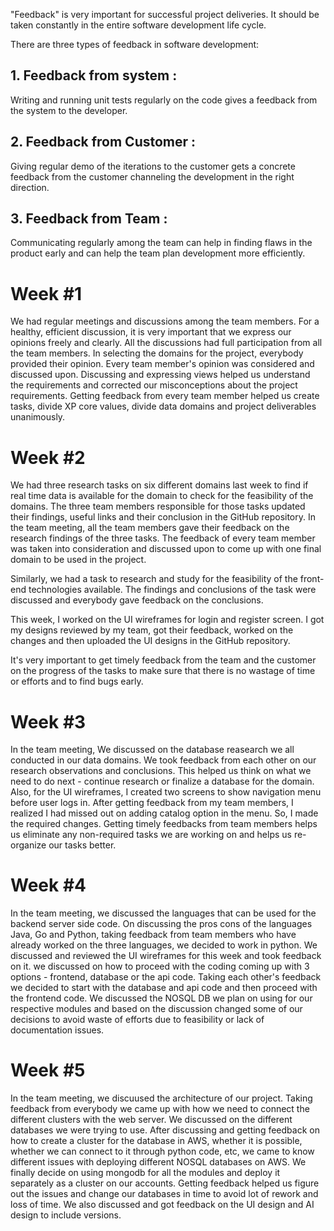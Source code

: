 "Feedback" is very important for successful project deliveries. It should be taken constantly in the entire software development life cycle. 

There are three types of feedback in software development:
  
## 1. Feedback from system : 
 Writing and running unit tests regularly on the code gives a feedback from the system to the developer.

## 2. Feedback from Customer : 
 Giving regular demo of the iterations to the customer gets a concrete feedback from the customer channeling the development in the right direction.

## 3. Feedback from Team : 
 Communicating regularly among the team can help in finding flaws in the product early and can help the team plan development more efficiently.


# Week #1

We had regular meetings and discussions among the team members. For a healthy, efficient discussion, it is very important that we express our opinions freely and clearly. All the discussions had full participation from all the team members. In selecting the domains for the project, everybody provided their opinion. Every team member's opinion was considered and discussed upon. Discussing and expressing views helped us understand the requirements and corrected our misconceptions about the project requirements. Getting feedback from every team member helped us create tasks, divide XP core values, divide data domains and project deliverables unanimously.

# Week #2

We had three research tasks on six different domains last week to find if real time data is available for the domain to check for the feasibility of the domains. The three team members responsible for those tasks updated their findings, useful links and their conclusion in the GitHub repository. In the team meeting, all the team members gave their feedback on the research findings of the three tasks. The feedback of every team member was taken into consideration and discussed upon to come up with one final domain to be used in the project.

Similarly, we had a task to research and study for the feasibility of the front-end technologies available. The findings and conclusions of the task were discussed and everybody gave feedback on the conclusions.

This week, I worked on the UI wireframes for login and register screen. I got my designs reviewed by my team, got their feedback, worked on the changes and then uploaded the UI designs in the GitHub repository.

It's very important to get timely feedback from the team and the customer on the progress of the tasks to make sure that there is no wastage of time or efforts and to find bugs early.
  
  
# Week #3
  
In the team meeting, We discussed on the database reasearch we all conducted in our data domains. We took feedback from each other on our research observations and conclusions. This helped us think on what we need to do next - continue research or finalize a database for the domain.  Also, for the UI wireframes, I created two screens to show navigation menu before user logs in. After getting feedback from my team members, I realized I had missed out on adding catalog option in the menu. So, I made the required changes. Getting timely feedbacks from team members helps us eliminate any non-required tasks we are working on and helps us re-organize our tasks better.


# Week #4  
  
In the team meeting, we discussed the languages that can be used for the backend server side code. On discussing the pros cons of the languages Java, Go and Python, taking feedback from team members who have already worked on the three languages, we decided to work in python. We discussed and reviewed the UI wireframes for this week and took feedback on it. we discussed on how to proceed with the coding coming up with 3 options - frontend, database or the api code. Taking each other's feedback we decided to start with the database and api code and then proceed with the frontend code. We discussed the NOSQL DB we plan on using for our respective modules and based on the discussion changed some of our decisions to avoid waste of efforts due to feasibility or lack of documentation issues.


# Week #5

In the team meeting, we discuused the architecture of our project. Taking feedback from everybody we came up with how we need to connect the different clusters with the web server. We discussed on the different databases we were trying to use. After discussing and getting feedback on how to create a cluster for the database in AWS, whether it is possible, whether we can connect to it through python code, etc, we came to know different issues with deploying different NOSQL databases on AWS. We finally decide on using mongodb for all the modules and deploy it separately as a cluster on our accounts. Getting feedback helped us figure out the issues and change our databases in time to avoid lot of rework and loss of time. We also discussed and got feedback on the UI design and AI design to include versions.
 

